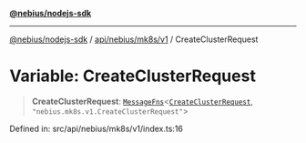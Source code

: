 [**@nebius/nodejs-sdk**](../../../../../README.md)

***

[@nebius/nodejs-sdk](../../../../../README.md) / [api/nebius/mk8s/v1](../README.md) / CreateClusterRequest

# Variable: CreateClusterRequest

> **CreateClusterRequest**: [`MessageFns`](../../../../../runtime/protos/core/interfaces/MessageFns.md)\<[`CreateClusterRequest`](../interfaces/CreateClusterRequest.md), `"nebius.mk8s.v1.CreateClusterRequest"`\>

Defined in: src/api/nebius/mk8s/v1/index.ts:16
